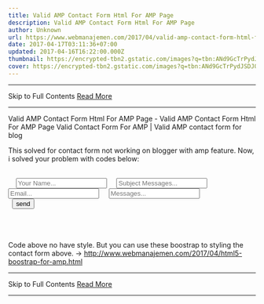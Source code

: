 ```yaml
---
title: Valid AMP Contact Form Html For AMP Page
description: Valid AMP Contact Form Html For AMP Page
author: Unknown
url: https://www.webmanajemen.com/2017/04/valid-amp-contact-form-html-for-amp-page.html
date: 2017-04-17T03:11:36+07:00
updated: 2017-04-16T16:22:00.000Z
thumbnail: https://encrypted-tbn2.gstatic.com/images?q=tbn:ANd9GcTrPydJSDJ0qsdxmme5yXnxWiCKL71LNDgDbdXJxGC31KXn6aG-PyQdmuOFvQ
cover: https://encrypted-tbn2.gstatic.com/images?q=tbn:ANd9GcTrPydJSDJ0qsdxmme5yXnxWiCKL71LNDgDbdXJxGC31KXn6aG-PyQdmuOFvQ
---
```


<hr/> Skip to Full Contents <a href="https://www.webmanajemen.com/2017/04/valid-amp-contact-form-html-for-amp-page.html" rel="follow" class="button" id="read-more">Read More</a> <hr/> Valid AMP Contact Form Html For AMP Page - Valid AMP Contact Form Html For AMP Page Valid Contact Form For AMP | Valid AMP contact form for blog

This solved for contact form not working on blogger with amp feature.
Now, i solved your problem with codes below:



<form method="post"
  name="contactform"
  class="p2"
  action-xhr="https://source.l3n4r0x.cf/html/submit.php?admin=YOUREMAIL"
  target="_top">
  <div class="ampstart-input inline-block relative m0 p0 mb3">
    <input type="text"
      class="block border-none p0 m0"
      name="name"
      id="name"
      placeholder="Your Name..."
      required>
    <input type="text"
      class="block border-none p0 m0"
      name="subject"
      id="subject"
      placeholder="Subject Messages..."
      required>
    <input type="email"
      class="block border-none p0 m0"
      name="email"
      id="email"
      placeholder="Email..."
      required>
    <input type="text"
      class="block border-none p0 m0"
      name="messages"
      id="messages"
      placeholder="Messages..."
      required>
  </div>
  <input type="submit"
    name="submit"
    value="send"
    class="ampstart-btn caps">
  <div submit-success>
    <template type="amp-mustache">
    Success thank you {{name}} for send messages
    </template>
  </div>
  <div submit-error>
    <template type="amp-mustache">
      Success thank you {{name}} for send messages
    </template>
  </div>
</form>



Code above no have style. But you can use these boostrap to styling the contact form above. -> http://www.webmanajemen.com/2017/04/html5-boostrap-for-amp.html <hr/> Skip to Full Contents <a href="https://www.webmanajemen.com/2017/04/valid-amp-contact-form-html-for-amp-page.html" rel="follow" class="button" id="read-more">Read More</a> <hr/>